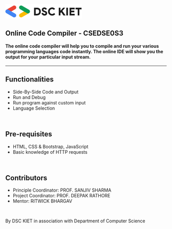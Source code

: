 <img width="240" src="https://raw.githubusercontent.com/dsckiet/resources/master/dsckiet-logo.png" />
<h2 align="left"> Online Code Compiler - CSEDSE0S3 </h2>
<h4 align="left"> The online code compiler will help you to compile and run your various programming languages code instantly. The online IDE will show you the output for your particular input stream.</h4>

---

<h2>Functionalities</h2>
<ul>
	<li>Side-By-Side Code and Output</li>
	<li>Run and Debug</li>
	<li>Run program against custom input</li>
	<li>Language Selection</li>
</ul>

<br/>

<h2>Pre-requisites</h2>

<ul>
	<li>HTML, CSS & Bootstrap, JavaScript</li>
	<li>Basic knowledge of HTTP requests</li>
</ul>

<br/>

<h2>Contributors</h2>

<ul>
	<li>Principle Coordinator: PROF. SANJIV SHARMA</li>
	<li>Project Coordinator: PROF. DEEPAK RATHORE</li>
	<li>Mentor: RITWICK BHARGAV</li>
</ul>

<br>

By DSC KIET in association with Department of Computer Science
